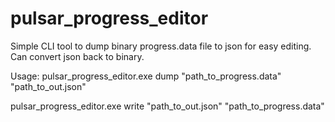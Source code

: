 # pulsar_progress_editor

Simple CLI tool to dump binary progress.data file to json for easy editing.
Can convert json back to binary.

Usage:
pulsar_progress_editor.exe dump "path_to_progress.data" "path_to_out.json"

pulsar_progress_editor.exe write "path_to_out.json" "path_to_progress.data"
